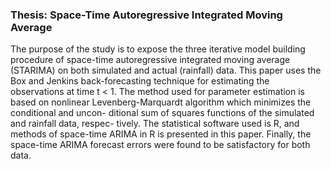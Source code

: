 ### Thesis: Space-Time Autoregressive Integrated Moving Average

The purpose of the study is to expose the three iterative model building
procedure of space-time autoregressive integrated moving average (STARIMA)
on both simulated and actual (rainfall) data. This paper uses the Box and
Jenkins back-forecasting technique for estimating the observations at time
t < 1. The method used for parameter estimation is based on nonlinear
Levenberg-Marquardt algorithm which minimizes the conditional and uncon-
ditional sum of squares functions of the simulated and rainfall data, respec-
tively. The statistical software used is R, and methods of space-time ARIMA
in R is presented in this paper. Finally, the space-time ARIMA forecast errors
were found to be satisfactory for both data.
